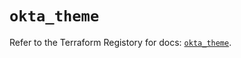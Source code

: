 # `okta_theme`

Refer to the Terraform Registory for docs: [`okta_theme`](https://registry.terraform.io/providers/okta/okta/4.6.1/docs/resources/theme).
